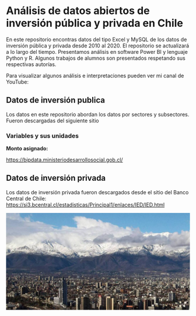 # Análisis de datos abiertos de inversión pública y privada en Chile

En este repositorio encontras datos del tipo Excel y MySQL de los datos de inversión pública y privada
desde $2010$ al $2020$. El repositorio se actualizará a lo largo del tiempo. Presentamos análisis en 
software Power BI y lenguaje Python y R. Algunos trabajos de alumnos son presentados respetando sus respectivas autorías. 

Para visualizar algunos análisis e interpretaciones pueden ver mi canal de YouTube:

## Datos de inversión publica

Los datos en este repositorio abordan los datos por sectores y subsectores. Fueron descargadas del siguiente   sitio
 ### Variables y sus unidades
 **Monto asignado:**
 

https://bipdata.ministeriodesarrollosocial.gob.cl/

## Datos de inversión privada

Los datos de inversión privada fueron descargados desde el sitio del Banco Central de Chile: https://si3.bcentral.cl/estadisticas/Principal1/enlaces/IED/IED.html

![plot](https://github.com/jelincovil/Data_analysis_public_private_investiment_chile/blob/b0cf20cd308770558637145b01e37b6ef18fd615/andes-1140x600.jpg)
